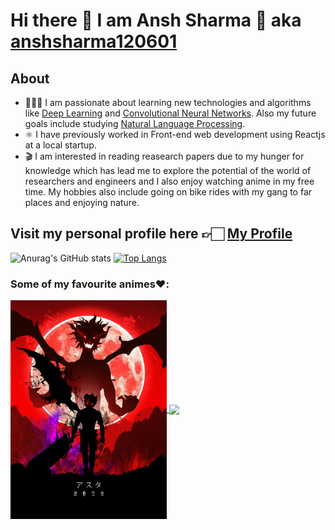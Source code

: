 # Hi there 👋 I am Ansh Sharma 🤙 aka [anshsharma120601](https://ansh-sharma.com/)
## About
* 🧑🏽‍💻 I am passionate about learning new technologies and algorithms like [Deep Learning](https://en.wikipedia.org/wiki/Deep_learning) and [Convolutional Neural Networks](https://en.wikipedia.org/wiki/Convolutional_neural_network). Also my future goals include studying [Natural Language Processing](https://en.wikipedia.org/wiki/Natural_language_processing).
* ⚛️ I have previously worked in Front-end web development using Reactjs at a local startup.
* 🎬 I am interested in reading reasearch papers due to my hunger for knowledge which has lead me to explore the potential of the world of researchers and engineers and I also enjoy watching anime in my free time. My hobbies also include going on bike rides with my gang to far places and enjoying nature.

## Visit my personal profile here 👉🏻 [My Profile](https://ansh-sharma.com/)

![Anurag's GitHub stats](https://github-readme-stats.vercel.app/api?username=anshsharma120601&show_icons=true&theme=tokyonight)
[![Top Langs](https://github-readme-stats.vercel.app/api/top-langs/?username=anuraghazra&layout=compact)](https://github.com/anuraghazra/github-readme-stats)

### Some of my favourite animes❤️:
<a href="https://github.com/anuraghazra/github-readme-stats">
  <img align="center" height="350" width="250" src="https://github.com/anshsharma120601/anshsharma120601/blob/main/Black%20Clover.jpeg" />
</a>
<a href="https://github.com/anuraghazra/convoychat">
  <img align="center" src="https://github-readme-stats.vercel.app/api/pin/?username=anuraghazra&repo=convoychat" />
</a>
